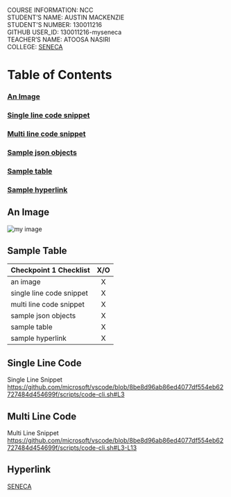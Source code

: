 
COURSE INFORMATION: NCC <br />
STUDENT’S NAME: AUSTIN MACKENZIE <br />
STUDENT'S NUMBER: 130011216 <br />
GITHUB USER_ID: 130011216-myseneca <br />
TEACHER’S NAME: ATOOSA NASIRI <br />
COLLEGE: [SENECA](https://www.senecacollege.ca/home.html)

# Table of Contents
### [An Image]()
### [Single line code snippet]()
### [Multi line code snippet]()
### [Sample json objects]()
### [Sample table]()
### [Sample hyperlink]()

## An Image
![my image](https://user-images.githubusercontent.com/122462473/212564502-aa85b3a0-4e25-42ef-b471-91e079c14a3c.png)


## Sample Table
| Checkpoint 1 Checklist       | X/O        |
| ------------- |:-------------:|
| an image                 | X  | 
| single line code snippet | X |      |  
| multi line code snippet  | X |
| sample json objects      | X |
| sample table             | X |
| sample hyperlink         | X |

## Single Line Code
Single Line Snippet https://github.com/microsoft/vscode/blob/8be8d96ab86ed4077df554eb62727484d454699f/scripts/code-cli.sh#L3

## Multi Line Code
Multi Line Snippet https://github.com/microsoft/vscode/blob/8be8d96ab86ed4077df554eb62727484d454699f/scripts/code-cli.sh#L3-L13

## Hyperlink
[SENECA](https://www.senecacollege.ca/home.html)
